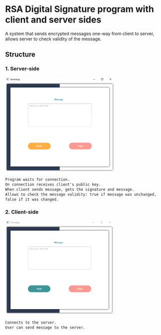 # RSA Digital Signature program with client and server sides

A system that sends encrypted messages one-way from client to server, allows server to check validity of the message.


## Structure
### 1. Server-side    
<img src="/img/server.png" alt="client-side view" width="350"/>

    Program waits for connection.
    On connection receives client's public key.
    When client sends message, gets the signature and message.
    Allows to check the message validity: true if message was unchanged, false if it was changed.
    
### 2. Client-side
<img src="/img/client.png" alt="client-side view" width="350"/>
    
    Connects to the server.
    User can send message to the server.
    
